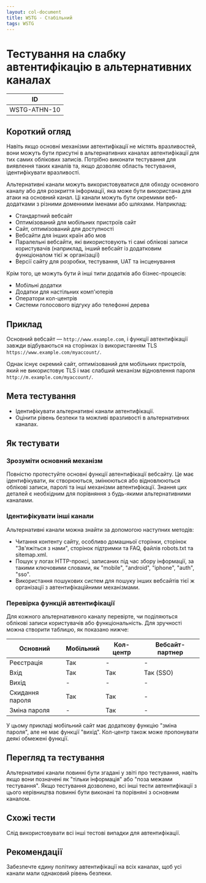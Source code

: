 ```yaml
---
layout: col-document
title: WSTG - Стабільний
tags: WSTG
---
```


# Тестування на слабку автентифікацію в альтернативних каналах

|ID          |
|------------|
|WSTG-ATHN-10|

## Короткий огляд

Навіть якщо основні механізми автентифікації не містять вразливостей, вони можуть бути присутні в альтернативних каналах автентифікації для тих самих облікових записів. Потрібно виконати тестування для виявлення таких каналів та, якщо дозволяє область тестування, ідентифікувати вразливості.

Альтернативні канали можуть використовуватися для обходу основного каналу або для розкриття інформації, яка може бути використана для атаки на основний канал. Ці канали можуть бути окремими веб-додатками з різними доменними іменами або шляхами. Наприклад:

- Стандартний вебсайт
- Оптимізований для мобільних пристроїв сайт
- Сайт, оптимізований для доступності
- Вебсайти для інших країн або мов
- Паралельні вебсайти, які використовують ті самі облікові записи користувачів (наприклад, інший вебсайт із додатковим функціоналом тієї ж організації)
- Версії сайту для розробки, тестування, UAT та інсценування

Крім того, це можуть бути й інші типи додатків або бізнес-процесів:

- Мобільні додатки
- Додатки для настільних комп'ютерів
- Оператори кол-центрів
- Системи голосового відгуку або телефонні дерева

## Приклад

Основний вебсайт — `http://www.example.com`, і функції автентифікації завжди відбуваються на сторінках із використанням TLS `https://www.example.com/myaccount/`.

Однак існує окремий сайт, оптимізований для мобільних пристроїв, який не використовує TLS і має слабший механізм відновлення пароля `http://m.example.com/myaccount/`.

## Мета тестування

- Ідентифікувати альтернативні канали автентифікації.
- Оцінити рівень безпеки та можливі вразливості в альтернативних каналах.

## Як тестувати

### Зрозуміти основний механізм

Повністю протестуйте основні функції автентифікації вебсайту. Це має ідентифікувати, як створюються, змінюються або відновлюються облікові записи, паролі та інші механізми автентифікації. Знання цих деталей є необхідним для порівняння з будь-якими альтернативними каналами.

### Ідентифікувати інші канали

Альтернативні канали можна знайти за допомогою наступних методів:

- Читання контенту сайту, особливо домашньої сторінки, сторінок "Зв'яжіться з нами", сторінок підтримки та FAQ, файлів robots.txt та sitemap.xml.
- Пошук у логах HTTP-проксі, записаних під час збору інформації, за такими ключовими словами, як "mobile", "android", "iphone", "auth", "sso".
- Використання пошукових систем для пошуку інших вебсайтів тієї ж організації з автентифікаційними механізмами.

### Перевірка функцій автентифікації

Для кожного альтернативного каналу перевірте, чи поділяються облікові записи користувачів або функціональність. Для зручності можна створити таблицю, як показано нижче:

  | Основний | Мобільний |  Кол-центр | Вебсайт-партнер |
  |---------|-----------|------------|-----------------|
  | Реєстрація| Так      |     -      |       -         |
  | Вхід     | Так      |    Так     |    Так (SSO)    |
  | Вихід    |   -      |     -      |       -         |
  | Скидання пароля | Так |   Так    |       -         |
  | Зміна пароля    |   -   |   Так  |       -         |

У цьому прикладі мобільний сайт має додаткову функцію "зміна пароля", але не має функції "вихід". Кол-центр також може пропонувати деякі обмежені функції.

## Перегляд та тестування

Альтернативні канали повинні бути згадані у звіті про тестування, навіть якщо вони позначені як "тільки інформація" або "поза межами тестування". Якщо тестування дозволено, всі інші тести автентифікації з цього керівництва повинні бути виконані та порівняні з основним каналом.

## Схожі тести

Слід використовувати всі інші тестові випадки для автентифікації.

## Рекомендації

Забезпечте єдину політику автентифікації на всіх каналах, щоб усі канали мали однаковий рівень безпеки.